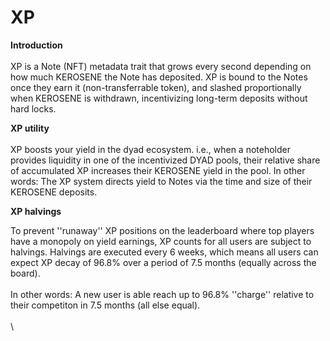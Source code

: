 # XP

**Introduction**\
\
XP is a Note (NFT) metadata trait that grows every second depending on how much KEROSENE the Note has deposited. XP is bound to the Notes once they earn it (non-transferrable token), and slashed proportionally when KEROSENE is withdrawn, incentivizing long-term deposits without hard locks.

**XP utility**\
\
XP boosts your yield in the dyad ecosystem. i.e., when a noteholder provides liquidity in one of the incentivized DYAD pools, their relative share of accumulated XP increases their KEROSENE yield in the pool. In other words: The XP system directs yield to Notes via the time and size of their KEROSENE deposits.

**XP halvings**

To prevent ''runaway'' XP positions on the leaderboard where top players have a monopoly on yield earnings, XP counts for all users are subject to halvings. Halvings are executed every 6 weeks, which means all users can expect XP decay of 96.8% over a period of 7.5 months (equally across the board).\
\
In other words: A new user is able reach up to 96.8% ''charge'' relative to their competiton in 7.5 months (all else equal).\
\
\
